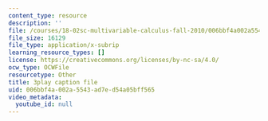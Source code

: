 ```yaml
---
content_type: resource
description: ''
file: /courses/18-02sc-multivariable-calculus-fall-2010/006bbf4a002a5543ad7ed54a05bff565_-pr1TLyPyDw.vtt
file_size: 16129
file_type: application/x-subrip
learning_resource_types: []
license: https://creativecommons.org/licenses/by-nc-sa/4.0/
ocw_type: OCWFile
resourcetype: Other
title: 3play caption file
uid: 006bbf4a-002a-5543-ad7e-d54a05bff565
video_metadata:
  youtube_id: null
---
```

